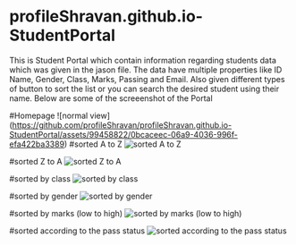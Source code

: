 # profileShravan.github.io-StudentPortal
This is Student Portal which contain information regarding students data which was given in the jason file.
The data have multiple properties like ID	Name,	Gender,	Class,	Marks,	Passing and	Email.
Also given different types of button to sort the list or you can search the desired student using their name.
Below are some of the screeenshot of the Portal

#Homepage
![normal view]
(https://github.com/profileShravan/profileShravan.github.io-StudentPortal/assets/99458822/0bcaceec-06a9-4036-996f-efa422ba3389)
#sorted A to Z
![sorted A to Z](https://github.com/profileShravan/profileShravan.github.io-StudentPortal/assets/99458822/d17dd50e-5917-48a6-8207-f23e2ec47b48)

#sorted Z to A
![sorted Z to A](https://github.com/profileShravan/profileShravan.github.io-StudentPortal/assets/99458822/a8c87659-0245-4422-92e4-871123a9cc2e)

#sorted by class
![sorted by class](https://github.com/profileShravan/profileShravan.github.io-StudentPortal/assets/99458822/2892e252-0b96-4dd6-8f91-be05fc758859)

#sorted by gender
![sorted by gender](https://github.com/profileShravan/profileShravan.github.io-StudentPortal/assets/99458822/dd33505c-f1a2-4c1e-85bc-c9792c6e6585)

#sorted by marks (low to high)
![sorted by marks (low to high)](https://github.com/profileShravan/profileShravan.github.io-StudentPortal/assets/99458822/bbfbd24e-ae4f-47bb-bb73-d88b2c66576c)

#sorted according to the pass status
![sorted according to the pass status](https://github.com/profileShravan/profileShravan.github.io-StudentPortal/assets/99458822/44ea3fc0-b211-4df5-abc2-a85a53d318db)
